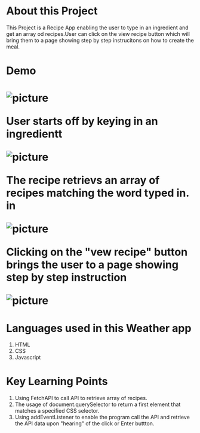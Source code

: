 <h1> About this Project </h1>

<p>This Project is a Recipe App enabling the user to type in an ingredient and get an array od recipes.User can click on the view recipe button which will bring them to a page showing step by step instrucitons on how to create the meal.

<h1>Demo<h1>

![picture](/images/Screenshot1.png)

<p>User starts off by keying in an ingredientt</p>


![picture](/images/Screenshot3.png)

<p>The recipe retrievs an array of recipes matching the word typed in. in</p>

![picture](/images/screenshot4.png)


<p>Clicking on the "vew recipe" button brings the user to a page showing step by step instruction</p>

![picture](/images/screenshot2.png)


<h1> Languages used in this Weather app </h1>

1. HTML
2. CSS
3. Javascript

<h1> Key Learning Points </h1>

1. Using FetchAPI to call API to retrieve array of recipes.
2. The usage of document.querySelector to return a first element that matches a specified CSS selector. 
3. Using addEventListener to enable the program call the API and retrieve the API data upon "hearing" of the click or Enter buttton.


